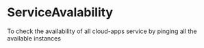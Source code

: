 # ServiceAvalability
To check the availability of all cloud-apps service by pinging all the available instances
